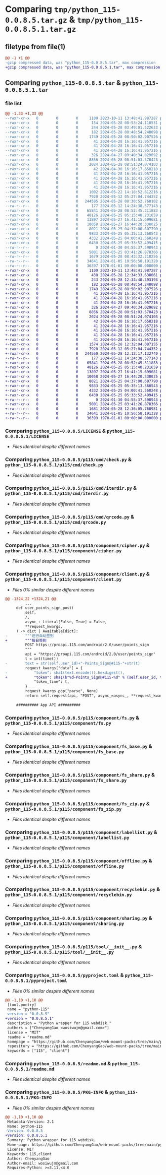 # Comparing `tmp/python_115-0.0.8.5.tar.gz` & `tmp/python_115-0.0.8.5.1.tar.gz`

## filetype from file(1)

```diff
@@ -1 +1 @@
-gzip compressed data, was "python_115-0.0.8.5.tar", max compression
+gzip compressed data, was "python_115-0.0.8.5.1.tar", max compression
```

## Comparing `python_115-0.0.8.5.tar` & `python_115-0.0.8.5.1.tar`

### file list

```diff
@@ -1,33 +1,33 @@
--rwxr-xr-x   0        0        0     1100 2023-10-11 13:48:41.987287 python_115-0.0.8.5/LICENSE
--rwxr-xr-x   0        0        0      154 2024-05-28 08:53:24.110531 python_115-0.0.8.5/p115/__init__.py
--rwxr-xr-x   0        0        0      244 2024-05-28 03:49:01.522633 python_115-0.0.8.5/p115/__main__.py
--rwxr-xr-x   0        0        0      182 2024-05-28 08:48:54.248098 python_115-0.0.8.5/p115/cmd/__init__.py
--rwxr-xr-x   0        0        0     1749 2024-05-28 08:50:02.907526 python_115-0.0.8.5/p115/cmd/check.py
--rwxr-xr-x   0        0        0       41 2024-04-28 16:16:41.957216 python_115-0.0.8.5/p115/cmd/download.py
--rwxr-xr-x   0        0        0       41 2024-04-28 16:16:41.957216 python_115-0.0.8.5/p115/cmd/fuse.py
--rwxr-xr-x   0        0        0       41 2024-04-28 16:16:41.957216 python_115-0.0.8.5/p115/cmd/fuse_share.py
--rwxr-xr-x   0        0        0      326 2024-04-27 09:40:34.029692 python_115-0.0.8.5/p115/cmd/init.py
--rwxr-xr-x   0        0        0     8856 2024-05-28 08:51:03.570423 python_115-0.0.8.5/p115/cmd/iterdir.py
--rwxr-xr-x   0        0        0     2024 2024-05-28 08:51:24.074103 python_115-0.0.8.5/p115/cmd/qrcode.py
--rwxr-xr-x   0        0        0       42 2024-04-30 16:16:17.658218 python_115-0.0.8.5/p115/cmd/rename.py
--rwxr-xr-x   0        0        0       41 2024-04-28 16:16:41.957216 python_115-0.0.8.5/p115/cmd/shell.py
--rwxr-xr-x   0        0        0       41 2024-04-28 16:16:41.957216 python_115-0.0.8.5/p115/cmd/upload.py
--rwxr-xr-x   0        0        0       41 2024-04-28 16:16:41.957216 python_115-0.0.8.5/p115/cmd/webdav.py
--rwxr-xr-x   0        0        0       41 2024-04-28 16:16:41.957216 python_115-0.0.8.5/p115/cmd/webdav_share.py
--rwxr-xr-x   0        0        0     1002 2024-05-22 14:18:52.612216 python_115-0.0.8.5/p115/component/__init__.py
--rwxr-xr-x   0        0        0     7920 2024-05-12 05:27:04.744352 python_115-0.0.8.5/p115/component/cipher.py
--rwxr-xr-x   0        0        0   244595 2024-05-28 08:30:52.768102 python_115-0.0.8.5/p115/component/client.py
--rw-r--r--   0        0        0      177 2024-05-12 14:24:38.577143 python_115-0.0.8.5/p115/component/exception.py
--rwxr-xr-x   0        0        0    65841 2024-05-28 08:52:45.311883 python_115-0.0.8.5/p115/component/fs.py
--rwxr-xr-x   0        0        0    48126 2024-05-25 05:15:40.231659 python_115-0.0.8.5/p115/component/fs_base.py
--rwxr-xr-x   0        0        0    13897 2024-05-27 16:41:15.699681 python_115-0.0.8.5/p115/component/fs_share.py
--rwxr-xr-x   0        0        0    10058 2024-05-27 16:44:20.330025 python_115-0.0.8.5/p115/component/fs_zip.py
--rwxr-xr-x   0        0        0     8021 2024-05-25 04:37:00.607790 python_115-0.0.8.5/p115/component/labellist.py
--rwxr-xr-x   0        0        0     9833 2024-05-25 05:35:13.360543 python_115-0.0.8.5/p115/component/offline.py
--rwxr-xr-x   0        0        0     4332 2024-05-25 04:00:41.560248 python_115-0.0.8.5/p115/component/recyclebin.py
--rwxr-xr-x   0        0        0     6430 2024-05-25 05:33:52.499415 python_115-0.0.8.5/p115/component/sharing.py
--rw-r--r--   0        0        0        0 2024-01-30 04:55:37.590943 python_115-0.0.8.5/p115/py.typed
--rwxr-xr-x   0        0        0     5001 2024-05-25 03:41:26.878366 python_115-0.0.8.5/p115/tool/__init__.py
--rw-r--r--   0        0        0     1679 2024-05-28 08:43:32.210256 python_115-0.0.8.5/pyproject.toml
--rw-r--r--   0        0        0    34641 2024-01-05 10:56:58.191328 python_115-0.0.8.5/readme.md
--rw-r--r--   0        0        0    36397 1970-01-01 00:00:00.000000 python_115-0.0.8.5/PKG-INFO
+-rwxr-xr-x   0        0        0     1100 2023-10-11 13:48:41.987287 python_115-0.0.8.5.1/LICENSE
+-rwxr-xr-x   0        0        0      438 2024-05-28 12:34:33.638061 python_115-0.0.8.5.1/p115/__init__.py
+-rwxr-xr-x   0        0        0      243 2024-05-28 12:34:40.393193 python_115-0.0.8.5.1/p115/__main__.py
+-rwxr-xr-x   0        0        0      182 2024-05-28 08:48:54.248098 python_115-0.0.8.5.1/p115/cmd/__init__.py
+-rwxr-xr-x   0        0        0     1749 2024-05-28 08:50:02.907526 python_115-0.0.8.5.1/p115/cmd/check.py
+-rwxr-xr-x   0        0        0       41 2024-04-28 16:16:41.957216 python_115-0.0.8.5.1/p115/cmd/download.py
+-rwxr-xr-x   0        0        0       41 2024-04-28 16:16:41.957216 python_115-0.0.8.5.1/p115/cmd/fuse.py
+-rwxr-xr-x   0        0        0       41 2024-04-28 16:16:41.957216 python_115-0.0.8.5.1/p115/cmd/fuse_share.py
+-rwxr-xr-x   0        0        0      326 2024-04-27 09:40:34.029692 python_115-0.0.8.5.1/p115/cmd/init.py
+-rwxr-xr-x   0        0        0     8856 2024-05-28 08:51:03.570423 python_115-0.0.8.5.1/p115/cmd/iterdir.py
+-rwxr-xr-x   0        0        0     2024 2024-05-28 08:51:24.074103 python_115-0.0.8.5.1/p115/cmd/qrcode.py
+-rwxr-xr-x   0        0        0       42 2024-04-30 16:16:17.658218 python_115-0.0.8.5.1/p115/cmd/rename.py
+-rwxr-xr-x   0        0        0       41 2024-04-28 16:16:41.957216 python_115-0.0.8.5.1/p115/cmd/shell.py
+-rwxr-xr-x   0        0        0       41 2024-04-28 16:16:41.957216 python_115-0.0.8.5.1/p115/cmd/upload.py
+-rwxr-xr-x   0        0        0       41 2024-04-28 16:16:41.957216 python_115-0.0.8.5.1/p115/cmd/webdav.py
+-rwxr-xr-x   0        0        0       41 2024-04-28 16:16:41.957216 python_115-0.0.8.5.1/p115/cmd/webdav_share.py
+-rwxr-xr-x   0        0        0     1574 2024-05-28 12:32:04.087155 python_115-0.0.8.5.1/p115/component/__init__.py
+-rwxr-xr-x   0        0        0     7920 2024-05-12 05:27:04.744352 python_115-0.0.8.5.1/p115/component/cipher.py
+-rwxr-xr-x   0        0        0   244560 2024-05-28 12:12:17.132740 python_115-0.0.8.5.1/p115/component/client.py
+-rw-r--r--   0        0        0      177 2024-05-12 14:24:38.577143 python_115-0.0.8.5.1/p115/component/exception.py
+-rwxr-xr-x   0        0        0    65841 2024-05-28 08:52:45.311883 python_115-0.0.8.5.1/p115/component/fs.py
+-rwxr-xr-x   0        0        0    48126 2024-05-25 05:15:40.231659 python_115-0.0.8.5.1/p115/component/fs_base.py
+-rwxr-xr-x   0        0        0    13897 2024-05-27 16:41:15.699681 python_115-0.0.8.5.1/p115/component/fs_share.py
+-rwxr-xr-x   0        0        0    10058 2024-05-27 16:44:20.330025 python_115-0.0.8.5.1/p115/component/fs_zip.py
+-rwxr-xr-x   0        0        0     8021 2024-05-25 04:37:00.607790 python_115-0.0.8.5.1/p115/component/labellist.py
+-rwxr-xr-x   0        0        0     9833 2024-05-25 05:35:13.360543 python_115-0.0.8.5.1/p115/component/offline.py
+-rwxr-xr-x   0        0        0     4332 2024-05-25 04:00:41.560248 python_115-0.0.8.5.1/p115/component/recyclebin.py
+-rwxr-xr-x   0        0        0     6430 2024-05-25 05:33:52.499415 python_115-0.0.8.5.1/p115/component/sharing.py
+-rw-r--r--   0        0        0        0 2024-01-30 04:55:37.590943 python_115-0.0.8.5.1/p115/py.typed
+-rwxr-xr-x   0        0        0     5001 2024-05-25 03:41:26.878366 python_115-0.0.8.5.1/p115/tool/__init__.py
+-rw-r--r--   0        0        0     1681 2024-05-28 12:36:05.768981 python_115-0.0.8.5.1/pyproject.toml
+-rw-r--r--   0        0        0    34641 2024-01-05 10:56:58.191328 python_115-0.0.8.5.1/readme.md
+-rw-r--r--   0        0        0    36399 1970-01-01 00:00:00.000000 python_115-0.0.8.5.1/PKG-INFO
```

### Comparing `python_115-0.0.8.5/LICENSE` & `python_115-0.0.8.5.1/LICENSE`

 * *Files identical despite different names*

### Comparing `python_115-0.0.8.5/p115/cmd/check.py` & `python_115-0.0.8.5.1/p115/cmd/check.py`

 * *Files identical despite different names*

### Comparing `python_115-0.0.8.5/p115/cmd/iterdir.py` & `python_115-0.0.8.5.1/p115/cmd/iterdir.py`

 * *Files identical despite different names*

### Comparing `python_115-0.0.8.5/p115/cmd/qrcode.py` & `python_115-0.0.8.5.1/p115/cmd/qrcode.py`

 * *Files identical despite different names*

### Comparing `python_115-0.0.8.5/p115/component/cipher.py` & `python_115-0.0.8.5.1/p115/component/cipher.py`

 * *Files identical despite different names*

### Comparing `python_115-0.0.8.5/p115/component/client.py` & `python_115-0.0.8.5.1/p115/component/client.py`

 * *Files 0% similar despite different names*

```diff
@@ -1324,22 +1324,21 @@
         ...
     def user_points_sign_post(
         self, 
         /,
         async_: Literal[False, True] = False, 
         **request_kwargs, 
     ) -> dict | Awaitable[dict]:
-        """进行自动签到
+        """每日签到
         POST https://proapi.115.com/android/2.0/user/points_sign
         """
         api = "https://proapi.115.com/android/2.0/user/points_sign"
         t = int(time())
-        text = str(self.user_id)+"-Points_Sign@#115-"+str(t)
         request_kwargs["data"] = {
-            "token": sha1(text.encode()).hexdigest(), 
+            "token": sha1(b"%d-Points_Sign@#115-%d" % (self.user_id, t)).hexdigest(), 
             "token_time": t, 
         }
         request_kwargs.pop("parse", None)
         return self.request(api, "POST", async_=async_, **request_kwargs)
 
     ########## App API ##########
```

### Comparing `python_115-0.0.8.5/p115/component/fs.py` & `python_115-0.0.8.5.1/p115/component/fs.py`

 * *Files identical despite different names*

### Comparing `python_115-0.0.8.5/p115/component/fs_base.py` & `python_115-0.0.8.5.1/p115/component/fs_base.py`

 * *Files identical despite different names*

### Comparing `python_115-0.0.8.5/p115/component/fs_share.py` & `python_115-0.0.8.5.1/p115/component/fs_share.py`

 * *Files identical despite different names*

### Comparing `python_115-0.0.8.5/p115/component/fs_zip.py` & `python_115-0.0.8.5.1/p115/component/fs_zip.py`

 * *Files identical despite different names*

### Comparing `python_115-0.0.8.5/p115/component/labellist.py` & `python_115-0.0.8.5.1/p115/component/labellist.py`

 * *Files identical despite different names*

### Comparing `python_115-0.0.8.5/p115/component/offline.py` & `python_115-0.0.8.5.1/p115/component/offline.py`

 * *Files identical despite different names*

### Comparing `python_115-0.0.8.5/p115/component/recyclebin.py` & `python_115-0.0.8.5.1/p115/component/recyclebin.py`

 * *Files identical despite different names*

### Comparing `python_115-0.0.8.5/p115/component/sharing.py` & `python_115-0.0.8.5.1/p115/component/sharing.py`

 * *Files identical despite different names*

### Comparing `python_115-0.0.8.5/p115/tool/__init__.py` & `python_115-0.0.8.5.1/p115/tool/__init__.py`

 * *Files identical despite different names*

### Comparing `python_115-0.0.8.5/pyproject.toml` & `python_115-0.0.8.5.1/pyproject.toml`

 * *Files 0% similar despite different names*

```diff
@@ -1,10 +1,10 @@
 [tool.poetry]
 name = "python-115"
-version = "0.0.8.5"
+version = "0.0.8.5.1"
 description = "Python wrapper for 115 webdisk."
 authors = ["ChenyangGao <wosiwujm@gmail.com>"]
 license = "MIT"
 readme = "readme.md"
 homepage = "https://github.com/ChenyangGao/web-mount-packs/tree/main/python-115-client"
 repository = "https://github.com/ChenyangGao/web-mount-packs/tree/main/python-115-client"
 keywords = ["115", "client"]
```

### Comparing `python_115-0.0.8.5/readme.md` & `python_115-0.0.8.5.1/readme.md`

 * *Files identical despite different names*

### Comparing `python_115-0.0.8.5/PKG-INFO` & `python_115-0.0.8.5.1/PKG-INFO`

 * *Files 0% similar despite different names*

```diff
@@ -1,10 +1,10 @@
 Metadata-Version: 2.1
 Name: python-115
-Version: 0.0.8.5
+Version: 0.0.8.5.1
 Summary: Python wrapper for 115 webdisk.
 Home-page: https://github.com/ChenyangGao/web-mount-packs/tree/main/python-115-client
 License: MIT
 Keywords: 115,client
 Author: ChenyangGao
 Author-email: wosiwujm@gmail.com
 Requires-Python: >=3.11,<4.0
```

